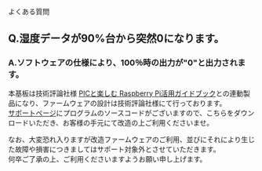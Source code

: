 よくある質問

## Q.湿度データが90%台から突然0になります。

### A.ソフトウェアの仕様により、100％時の出力が"0"と出力されます。

本基板は技術評論社様 [PICと楽しむ Raspberry Pi活用ガイドブック](https://gihyo.jp/book/2017/978-4-7741-8919-2)との連動製品になり、ファームウェアの設計は技術評論社様にて行っております。  
[サポートページ](https://gihyo.jp/book/2017/978-4-7741-8919-2/support)にプログラムのソースコードがございますので、こちらをダウンロードいただき、お客様の手元にて改造の上ご利用くださいませ。  

なお、大変恐れ入りますが改造ファームウェアのご利用、並びにそれにより生じた故障や損害につきましてはサポート対象外とさせていただきます。  
何卒ご了承の上、ご利用くださいますようお願い申し上げます。
